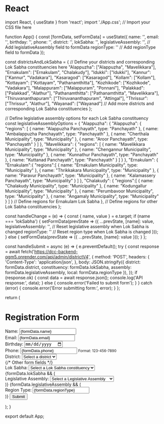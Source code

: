 # React
import React, { useState } from 'react';
import './App.css'; // Import your CSS file here

function App() {
  const [formData, setFormData] = useState({
    name: '',
    email: '',
    birthday: '',
    phone: '',
    district: '', 
    lokSabha: '',
    legislativeAssembly: '', // Add legislativeAssembly field to formData
    regionType: '' // Add regionType field to formData
  });

  const districtsAndLokSabha = {
    // Define your districts and corresponding Lok Sabha constituencies here
    "Alappuzha": ["Alappuzha", "Mavelikkara"],
    "Ernakulam": ["Ernakulam", "Chalakudy"],
    "Idukki": ["Idukki"],
    "Kannur": ["Kannur", "Vadakara"],
    "Kasaragod": ["Kasaragod"],
    "Kollam": ["Kollam"],
    "Kottayam": ["Kottayam", "Pathanamthitta"],
    "Kozhikode": ["Kozhikode", "Vadakara"],
    "Malappuram": ["Malappuram", "Ponnani"],
    "Palakkad": ["Palakkad", "Alathur"],
    "Pathanamthitta": ["Pathanamthitta", "Mavelikkara"],
    "Thiruvananthapuram": ["Thiruvananthapuram", "Attingal"],
    "Thrissur": ["Thrissur", "Alathur"],
    "Wayanad": ["Wayanad"]
    // Add more districts and corresponding Lok Sabha constituencies
  };

  // Define legislative assembly options for each Lok Sabha constituency
  const legislativeAssemblyOptions = {
    "Alappuzha": {
      "Alappuzha": {
        "regions": [
          { name: "Alappuzha Panchayath", type: "Panchayath" },
          { name: "Ambalappuzha Panchayath", type: "Panchayath" },
          { name: "Cherthala Municipality", type: "Municipality" },
          { name: "Aroor Panchayath", type: "Panchayath" }
        ]
      },
      "Mavelikkara": {
        "regions": [
          { name: "Mavelikkara Municipality", type: "Municipality" },
          { name: "Chengannur Municipality", type: "Municipality" },
          { name: "Kunnathur Panchayath", type: "Panchayath" },
          { name: "Kuttanad Panchayath", type: "Panchayath" }
        ]
      }
    },
    "Ernakulam": {
      "Ernakulam":{
        "regions":[
          { name: "Ernakulam Municipality", type: "Municipality" },
          { name: "Thrikkakara Municipality", type: "Municipality" },
          { name: "Paravur Panchayath", type: "Municipality" },
          { name: "Kalamassery Panchayath", type: "Municipality" }
        ]
      },
      "Chalakudy": {
        "regions":[
          { name: "Chalakudy Municipality", type: "Municipality" },
          { name: "Kodungallur Municipality", type: "Municipality" },
          { name: "Perumbavoor Municipality", type: "Municipality" },
          { name: "Angamaly Municipality", type: "Municipality" }
        ]
      }
      // Define regions for Ernakulam Lok Sabha
    },
    // Define regions for other Lok Sabha constituencies
  };

  const handleChange = (e) => {
    const { name, value } = e.target;
    if (name === 'lokSabha') {
      setFormData(prevState => ({
        ...prevState,
        [name]: value,
        legislativeAssembly: '', // Reset legislative assembly when Lok Sabha is changed
        regionType: '' // Reset region type when Lok Sabha is changed
      }));
    } else {
      setFormData(prevState => ({
        ...prevState,
        [name]: value
      }));
    }
  };

  const handleSubmit = async (e) => {
    e.preventDefault();
    try {
      const response = await fetch('https://dcc-backend-qgm5.onrender.com/api/admin/districtV4', {
        method: 'POST',
        headers: {
          'Content-Type': 'application/json',
        },
        body: JSON.stringify({
          district: formData.district,
          constituency: formData.lokSabha,
          assembly: formData.legislativeAssembly,
          local: formData.regionType
        }),
      });
      if (response.ok) {
        const data = await response.json();
        console.log('API response:', data);
      } else {
        console.error('Failed to submit form');
      }
    } catch (error) {
      console.error('Error submitting form:', error);
    }
  };

  return (
    <div className="container">
      <h1>Registration Form</h1>
      <form onSubmit={handleSubmit}>
        <div className="form-group">
          <label htmlFor="name">Name:</label>
          <input
            type="text"
            id="name"
            name="name"
            value={formData.name}
            onChange={handleChange}
            required
          />
        </div>
        <div className="form-group">
          <label htmlFor="email">Email:</label>
          <input
            type="email"
            id="email"
            name="email"
            value={formData.email}
            onChange={handleChange}
            required
          />
        </div>
        <div className="form-group">
          <label htmlFor="birthday">Birthday:</label>
          <input
            type="date"
            id="birthday"
            name="birthday"
            value={formData.birthday}
            onChange={handleChange}
            required
          />
        </div>
        <div className="form-group">
          <label htmlFor="phone">Phone:</label>
          <input
            type="tel"
            id="phone"
            name="phone"
            pattern="[0-9]{3}-[0-9]{3}-[0-9]{4}"
            value={formData.phone}
            onChange={handleChange}
            required
          />
          <small>Format: 123-456-7890</small>
        </div>
        <div className="form-group">
          <label htmlFor="district">District:</label>
          <select
            id="district"
            name="district"
            value={formData.district}
            onChange={handleChange}
            required
          >
            <option value="">Select a district</option>
            {Object.keys(districtsAndLokSabha).map((district, index) => (
              <option key={index} value={district}>{district}</option>
            ))}
          </select>
        </div>
        {/* Other form fields */}
        <div className="form-group">
          <label htmlFor="lokSabha">Lok Sabha:</label>
          <select
            id="lokSabha"
            name="lokSabha"
            value={formData.lokSabha}
            onChange={handleChange}
            required
          >
            <option value="">Select a Lok Sabha constituency</option>
            {formData.district && districtsAndLokSabha[formData.district].map((constituency, index) => (
              <option key={index} value={constituency}>{constituency}</option>
            ))}
          </select>
        </div>
        {formData.lokSabha && (
          <div className="form-group">
            <label htmlFor="legislativeAssembly">Legislative Assembly:</label>
            <select
              id="legislativeAssembly"
              name="legislativeAssembly"
              value={formData.legislativeAssembly}
              onChange={handleChange}
              required
            >
              <option value="">Select a Legislative Assembly</option>
              {formData.lokSabha && legislativeAssemblyOptions[formData.lokSabha] && Object.keys(legislativeAssemblyOptions[formData.lokSabha]).map((assembly, index) => (
                <optgroup key={index} label={assembly}>
                  {legislativeAssemblyOptions[formData.lokSabha][assembly].regions.map((region, index) => (
                    <option key={index} value={region.name}>{region.name} ({region.type})</option>
                  ))}
                </optgroup>
              ))}
            </select>
          </div>
        )}
        {formData.legislativeAssembly && (
          <div className="form-group">
            <label>Region Type:</label>
            <input
              type="text"
              value={formData.regionType}
              readOnly
            />
          </div>
        )}
        <button type="submit">Submit</button>
      </form>
    </div>
  );
}

export default App;
